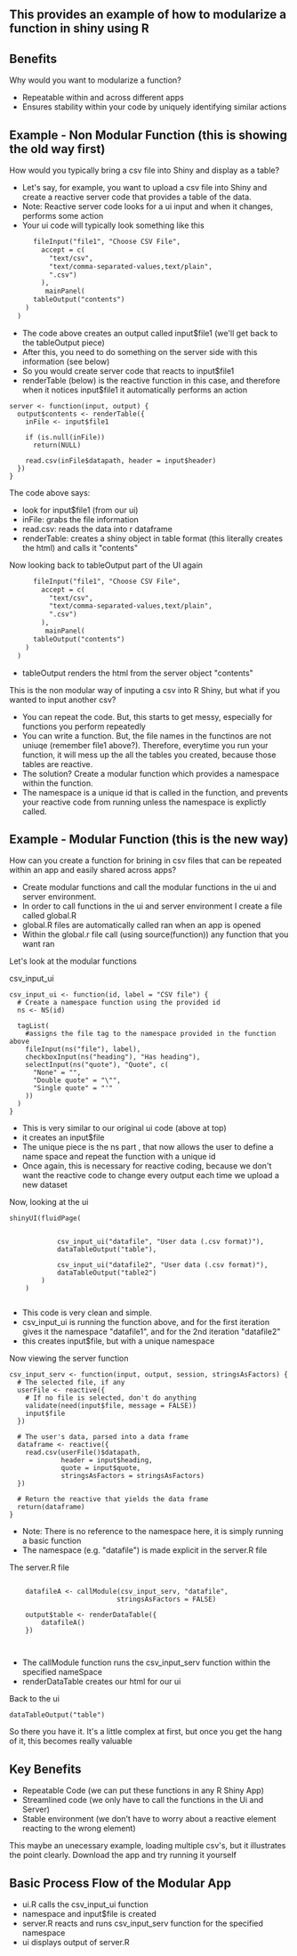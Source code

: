 ## This provides an example of how to modularize a function in shiny using R


## Benefits
Why would you want to modularize a function? 

- Repeatable within and across different apps
- Ensures stability within your code by uniquely identifying similar actions


## Example - Non Modular Function (this is showing the old way first)
How would you typically bring a csv file into Shiny and display as a table?

- Let's say, for example, you want to upload a csv file into Shiny and create a reactive server code that provides a table of the data. 
- Note: Reactive server code looks for a ui input and when it changes, performs some action
- Your ui code will typically look something like this

``` ui <- fluidPage(
      fileInput("file1", "Choose CSV File",
        accept = c(
          "text/csv",
          "text/comma-separated-values,text/plain",
          ".csv")
        ),
         mainPanel(
      tableOutput("contents")
    )
  )


```

- The code above creates an output called input$file1 (we'll get back to the tableOutput piece)
- After this, you need to do something on the server side with this information (see below)
- So you would create server code that reacts to input$file1
- renderTable (below) is the reactive function in this case, and therefore when it notices input$file1 it automatically performs an action



```
server <- function(input, output) {
  output$contents <- renderTable({
    inFile <- input$file1
    
    if (is.null(inFile))
      return(NULL)
    
    read.csv(inFile$datapath, header = input$header)
  })
}
```

The code above says:
- look for input$file1 (from our ui) 
- inFile: grabs the file information
- read.csv: reads the data into r dataframe
- renderTable: creates a shiny object in table format (this literally creates the html) and calls it "contents" 


Now looking back to tableOutput part of the UI again

``` ui <- fluidPage(
      fileInput("file1", "Choose CSV File",
        accept = c(
          "text/csv",
          "text/comma-separated-values,text/plain",
          ".csv")
        ),
         mainPanel(
      tableOutput("contents")
    )
  )


```

- tableOutput renders the html from the server object "contents"

This is the non modular way of inputing a csv into R Shiny, but what if you wanted to input another csv? 
- You can repeat the code. But, this starts to get messy, especially for functions you perform repeatedly
- You can write a function. But, the file names in the functinos are not uniuqe (remember file1 above?). Therefore, everytime you run your function, it will mess up the all the tables you created, because those tables are reactive. 
- The solution? Create a modular function which provides a namespace within the function. 
- The namespace is a unique id that is called in the function, and prevents your reactive code from running unless the namespace is explictly called. 


## Example - Modular Function (this is the new way) 
How can you create a function for brining in csv files that can be repeated within an app and easily shared across apps?

- Create modular functions and call the modular functions in the ui and server environment. 
- In order to call functions in the ui and server environment I create a file called global.R
- global.R files are automatically called ran when an app is opened
- Within the global.r file call (using source(function)) any function that you want ran 

Let's look at the modular functions

csv_input_ui

```
csv_input_ui <- function(id, label = "CSV file") {
  # Create a namespace function using the provided id
  ns <- NS(id)
  
  tagList(
    #assigns the file tag to the namespace provided in the function above
    fileInput(ns("file"), label),
    checkboxInput(ns("heading"), "Has heading"),
    selectInput(ns("quote"), "Quote", c(
      "None" = "",
      "Double quote" = "\"",
      "Single quote" = "'"
    ))
  )
}

```

- This is very similar to our original ui code (above at top)
- it creates an input$file
- The unique piece is the ns part , that now allows the user to define a name space and repeat the function with a unique id
- Once again, this is necessary for reactive coding, because we don't want the reactive code to change every output each time we upload a new dataset

Now, looking at the ui

```
shinyUI(fluidPage(
    
    
            csv_input_ui("datafile", "User data (.csv format)"),
            dataTableOutput("table"),
    
            csv_input_ui("datafile2", "User data (.csv format)"),
            dataTableOutput("table2")
        )
    )
    
```

- This code is very clean and simple. 
- csv_input_ui is running the function above, and for the first iteration gives it the namespace "datafile1", and for the 2nd iteration "datafile2"
- this creates input$file, but with a unique namespace

Now viewing the server function 

```
csv_input_serv <- function(input, output, session, stringsAsFactors) {
  # The selected file, if any
  userFile <- reactive({
    # If no file is selected, don't do anything
    validate(need(input$file, message = FALSE))
    input$file
  })
  
  # The user's data, parsed into a data frame
  dataframe <- reactive({
    read.csv(userFile()$datapath,
             header = input$heading,
             quote = input$quote,
             stringsAsFactors = stringsAsFactors)
  })
  
  # Return the reactive that yields the data frame
  return(dataframe)
}
```

- Note: There is no reference to the namespace here, it is simply running a basic function
- The namespace (e.g. "datafile") is made explicit in the server.R file

The server.R file 

```

    datafileA <- callModule(csv_input_serv, "datafile",
                           stringsAsFactors = FALSE)
    
    output$table <- renderDataTable({
        datafileA()
    })
    
    
```

- The callModule function runs the csv_input_serv function within the specified nameSpace
- renderDataTable creates our html for our ui


Back to the ui 

```
dataTableOutput("table")

```

So there you have it. It's a little complex at first, but once you get the hang of it, this becomes really valuable

## Key Benefits
- Repeatable Code (we can put these functions in any R Shiny App) 
- Streamlined code (we only have to call the functions in the Ui and Server)
- Stable environment (we don't have to worry about a reactive element reacting to the wrong element) 

This maybe an unecessary example, loading multiple csv's, but it illustrates the point clearly. Download the app and try running it yourself


## Basic Process Flow of the Modular App
- ui.R calls the csv_input_ui function
- namespace and input$file is created
- server.R reacts and runs csv_input_serv function for the specified namespace
- ui displays output of server.R
